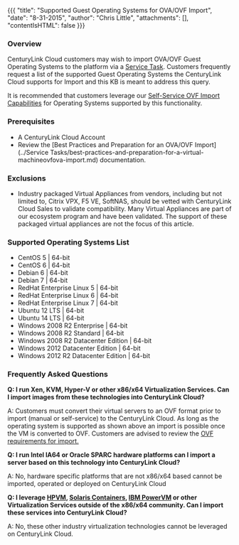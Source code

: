 {{{
  "title": "Supported Guest Operating Systems for OVA/OVF Import",
  "date": "8-31-2015",
  "author": "Chris Little",
  "attachments": [],
  "contentIsHTML": false
}}}

### Overview
CenturyLink Cloud customers may wish to import OVA/OVF Guest Operating Systems to the platform via a [Service Task](//www.ctl.io/products/support/service-tasks). Customers frequently request a list of the supported Guest Operating Systems the CenturyLink Cloud supports for Import and this KB is meant to address this query. 

It is recommended that customers leverage our [Self-Service OVF Import Capabilities](../Servers/self-service-vm-import-ovf-requirements.md) for Operating Systems supported by this functionality.

### Prerequisites
* A CenturyLink Cloud Account
* Review the [Best Practices and Preparation for an OVA/OVF Import](../Service Tasks/best-practices-and-preparation-for-a-virtual-machineovfova-import.md) documentation.

### Exclusions
* Industry packaged Virtual Appliances from vendors, including but not limited to, Citrix VPX, F5 VE, SoftNAS, should be vetted with CenturyLink Cloud Sales to validate compatibility. Many Virtual Appliances are part of our ecosystem program and have been validated.  The support of these packaged virtual appliances are not the focus of this article.

### Supported Operating Systems List
* CentOS 5 | 64-bit
* CentOS 6 | 64-bit
* Debian 6 | 64-bit
* Debian 7 | 64-bit
* RedHat Enterprise Linux 5 | 64-bit
* RedHat Enterprise Linux 6 | 64-bit
* RedHat Enterprise Linux 7 | 64-bit
* Ubuntu 12 LTS | 64-bit
* Ubuntu 14 LTS | 64-bit
* Windows 2008 R2 Enterprise | 64-bit
* Windows 2008 R2 Standard | 64-bit
* Windows 2008 R2 Datacenter Edition | 64-bit
* Windows 2012 Datacenter Edition | 64-bit
* Windows 2012 R2 Datacenter Edition | 64-bit

### Frequently Asked Questions

**Q: I run Xen, KVM, Hyper-V or other x86/x64 Virtualization Services.  Can I import images from these technologies into CenturyLink Cloud?**

A: Customers must convert their virtual servers to an OVF format prior to import (manual or self-service) to the CenturyLink Cloud.  As long as the operating system is supported as shown above an import is possible once the VM is converted to OVF.  Customers are advised to review the [OVF requirements for import.](../Servers/self-service-vm-import-ovf-requirements.md)

**Q: I run Intel IA64 or Oracle SPARC hardware platforms can I import a server based on this technology into CenturyLink Cloud?**

A: No, hardware specific platforms that are not x86/x64 based cannot be imported, operated or deployed on CenturyLink Cloud

**Q: I leverage [HPVM](//en.wikipedia.org/wiki/HP_Integrity_Virtual_Machines), [Solaris Containers](//en.wikipedia.org/wiki/Solaris_Containers), [IBM PowerVM](//en.wikipedia.org/wiki/PowerVM) or other Virtualization Services outside of the x86/x64 community.  Can I import these services into CenturyLink Cloud?**

A: No, these other industry virtualization technologies cannot be leveraged on CenturyLink Cloud.

